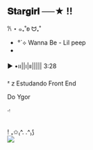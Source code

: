 ## 𝐒𝐭a𝐫𝐠𝐢𝐫𝐥 ──★  !!
𐙚 ⋆ ๑₊˚ʚ ᗢ₊˚
-  °`⟡ Wanna Be - Lil peep
- 
▶︎ •၊၊||၊|။||||| 3:28

ᶻ 𝗓  Estudando Front End

 Do Ygor
 
‧ᵎ



 
<div style="display: inline_block"><br>

  <img align="center" alt="" src="https://github.com/user-attachments/assets/051f7459-547b-4a42-bfcb-4b4b3fb87b2a">
</div>! ₊✩₍^. .^₎⟆





<div> 
  <a href = "mailto:anna.czajka@escola.pr.gov."><img src="https://img.shields.io/badge/-Gmail-%23333?style=for-the-badge&logo=gmail&logoColor=white" target="_blank"></a>

</div>

